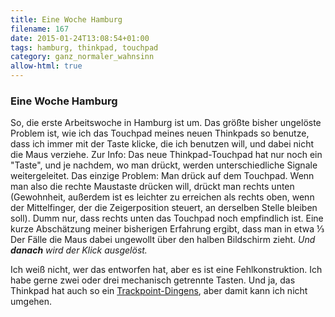 ```yaml
---
title: Eine Woche Hamburg
filename: 167
date: 2015-01-24T13:08:54+01:00
tags: hamburg, thinkpad, touchpad
category: ganz_normaler_wahnsinn
allow-html: true
---
```

### Eine Woche Hamburg
<p>So, die erste Arbeitswoche in Hamburg ist um. Das größte bisher ungelöste Problem ist, wie ich das Touchpad meines neuen Thinkpads so benutze, dass ich immer mit der Taste klicke, die ich benutzen will, und dabei nicht die Maus verziehe. Zur Info: Das neue Thinkpad-Touchpad hat nur noch ein "Taste", und je nachdem, wo man drückt, werden unterschiedliche Signale weitergeleitet. Das einzige Problem: Man drück auf dem Touchpad. Wenn man also die rechte Maustaste drücken will, drückt man rechts unten (Gewohnheit, außerdem ist es leichter zu erreichen als rechts oben, wenn der Mittelfinger, der die Zeigerposition steuert, an derselben Stelle bleiben soll). Dumm nur, dass rechts unten das Touchpad noch empfindlich ist. Eine kurze Abschätzung meiner bisherigen Erfahrung ergibt, dass man in etwa ⅓ Der Fälle die Maus dabei ungewollt über den halben Bildschirm zieht. <em>Und <strong>danach</strong> wird der Klick ausgelöst.</em></p>
<p>Ich weiß nicht, wer das entworfen hat, aber es ist eine Fehlkonstruktion. Ich habe gerne zwei oder drei mechanisch getrennte Tasten. Und ja, das Thinkpad hat auch so ein <a href="http://www.explainxkcd.com/wiki/index.php/243:_Appropriate_Term">Trackpoint-Dingens</a>, aber damit kann ich nicht umgehen.</p>
